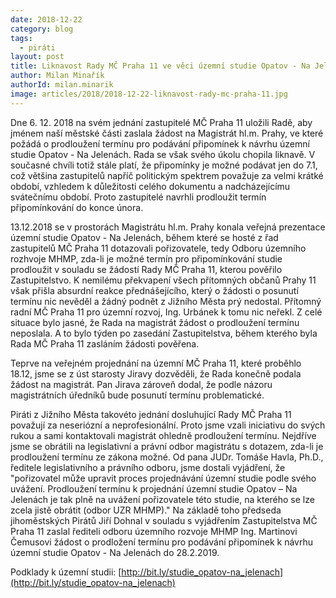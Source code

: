 ```yaml
---
date: 2018-12-22
category: blog
tags:
  - piráti
layout: post
title: Liknavost Rady MČ Praha 11 ve věci územní studie Opatov - Na Jelenách napravují Piráti
author: Milan Minařík
authorId: milan.minarik
image: articles/2018/2018-12-22-liknavost-rady-mc-praha-11.jpg
---
```


Dne 6. 12. 2018 na svém jednání zastupitelé MČ Praha 11 uložili Radě, aby jménem naší městské části zaslala žádost na Magistrát hl.m. Prahy, ve které požádá o prodloužení termínu pro podávání připomínek k návrhu územní studie Opatov - Na Jelenách. Rada se však svého úkolu chopila liknavě. V současné chvíli totiž stále platí, že připomínky je možné podávat jen do 7.1, což většina zastupitelů napříč politickým spektrem považuje za velmi krátké období, vzhledem k důležitosti celého dokumentu a nadcházejícímu svátečnímu období. Proto zastupitelé navrhli prodloužit termín připomínkování do konce února. 

13.12.2018 se v prostorách Magistrátu hl.m. Prahy konala veřejná prezentace územní studie Opatov - Na Jelenách, během které se hosté z řad zastupitelů MČ Praha 11 dotazovali pořizovatele, tedy Odboru územního rozhvoje MHMP, zda-li je možné termín pro připomínkování studie prodloužit v souladu se žádostí Rady MČ Praha 11, kterou pověřilo Zastupitelstvo. K nemilému překvapení všech přítomných občanů Prahy 11 však přišla absurdní reakce přednášejícího, který o žádosti o posunutí termínu nic nevěděl a žádný podnět z Jižního Města prý nedostal. Přítomný radní MČ Praha 11 pro územní rozvoj, Ing. Urbánek k tomu nic neřekl. Z celé situace bylo jasné, že Rada na magistrát žádost o prodloužení termínu neposlala. A to bylo týden po zasedání Zastupitelstva, během kterého byla Rada MČ Praha 11 zasláním žádosti pověřena.

Teprve na veřejném projednání na územní MČ Praha 11, které proběhlo 18.12, jsme se z úst starosty Jiravy dozvěděli, že Rada konečně podala žádost na magistrát. Pan Jirava zároveň dodal, že podle názoru magistrátních úředníků bude posunutí termínu problematické.

Piráti z Jižního Města takovéto jednání dosluhující Rady MČ Praha 11 považují za neseriózní a neprofesionální. Proto jsme vzali iniciativu do svých rukou a sami kontaktovali magistrát ohledně prodloužení termínu. Nejdříve jsme se obrátili na legislativní a právní odbor magistrátu s dotazem, zda-li je prodloužení termínu ze zákona možné. Od pana JUDr. Tomáše Havla, Ph.D., ředitele legislativního a právního odboru, jsme dostali vyjádření, že "pořizovatel může upravit proces projednávání územní studie podle svého uvážení. Prodloužení termínu k projednání územní studie Opatov – Na Jelenách je tak plně na uvážení pořizovatele této studie, na kterého se lze zcela jistě obrátit (odbor UZR MHMP)." Na základě toho předseda jihoměstských Pirátů Jiří Dohnal v souladu s vyjádřením Zastupitelstva MČ Praha 11 zaslal řediteli odboru územního rozvoje MHMP Ing. Martinovi Čemusovi žádost o prodložení termínu pro podávání připomínek k návrhu územní studie Opatov - Na Jelenách do 28.2.2019.

Podklady k územní studii: [http://bit.ly/studie_opatov-na_jelenach](http://bit.ly/studie_opatov-na_jelenach)